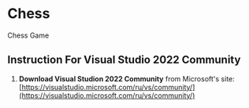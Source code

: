 # Chess
Chess Game


## Instruction For Visual Studio 2022 Community

1. **Download Visual Studion 2022 Community** from Microsoft's site: [https://visualstudio.microsoft.com/ru/vs/community/](https://visualstudio.microsoft.com/ru/vs/community/)

